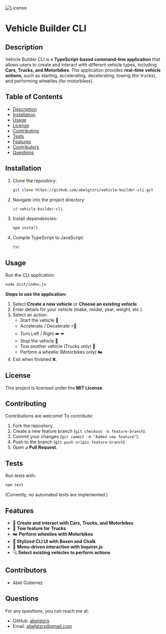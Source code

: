 ![License](https://img.shields.io/badge/license-MIT-green)
# Vehicle Builder CLI

## Description
Vehicle Builder CLI is a **TypeScript-based command-line application** that allows users to create and interact with different vehicle types, including **Cars, Trucks, and Motorbikes**. The application provides **real-time vehicle actions**, such as starting, accelerating, decelerating, towing (for trucks), and performing wheelies (for motorbikes).

## Table of Contents
- [Description](#description)
- [Installation](#installation)
- [Usage](#usage)
- [License](#license)
- [Contributing](#contributing)
- [Tests](#tests)
- [Features](#features)
- [Contributors](#contributors)
- [Questions](#questions)

## Installation
1. Clone the repository:
   ```bash
   git clone https://github.com/abelgtzrs/vehicle-builder-cli.git
   ```
2. Navigate into the project directory:
   ```bash
   cd vehicle-builder-cli
   ```
3. Install dependencies:
   ```bash
   npm install
   ```
4. Compile TypeScript to JavaScript:
   ```bash
   tsc
   ```

## Usage
Run the CLI application:
```bash
node dist/index.js
```

**Steps to use the application:**
1. Select **Create a new vehicle** or **Choose an existing vehicle**.
2. Enter details for your vehicle (make, model, year, weight, etc.).
3. Select an action:
   - Start the vehicle 🚀
   - Accelerate / Decelerate ⚡🐌
   - Turn Left / Right ➡️ ⬅️
   - Stop the vehicle 🛑
   - Tow another vehicle (Trucks only) 🚛
   - Perform a wheelie (Motorbikes only) 🏍️
4. Exit when finished ❌.

## License
This project is licensed under the **MIT License**.

## Contributing
Contributions are welcome! To contribute:
1. Fork the repository.
2. Create a new feature branch (`git checkout -b feature-branch`).
3. Commit your changes (`git commit -m "Added new feature"`).
4. Push to the branch (`git push origin feature-branch`).
5. Open a **Pull Request**.

## Tests
Run tests with:
```bash
npm test
```
(Currently, no automated tests are implemented.)

## Features
- 🚗 **Create and interact with Cars, Trucks, and Motorbikes**
- 🚛 **Tow feature for Trucks**
- 🏍️ **Perform wheelies with Motorbikes**
- 🎨 **Stylized CLI UI with Boxen and Chalk**
- 📜 **Menu-driven interaction with Inquirer.js**
- 🔍 **Select existing vehicles to perform actions**


## Contributors
- Abel Gutierrez

## Questions
For any questions, you can reach me at:
- GitHub: [abelgtzrs](https://github.com/abelgtzrs)
- Email: abelgtzrs@gmail.com
